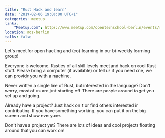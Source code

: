 ```yaml
---
title: "Rust Hack and Learn"
date: "2019-02-06 19:00:00 UTC+1"
categories: meetup
links:
    "Meetup.com": https://www.meetup.com/opentechschool-berlin/events/rjgkhqyzdbjb/
location: moz-berlin
talks: false
---
```


Let's meet for open hacking and (co)-learning in our bi-weekly learning group!

Everyone is welcome. Rusties of all skill levels meet and hack on cool Rust stuff. Please bring a computer (if available) or tell us if you need one, we can provide you with a machine.

Never written a single line of Rust, but interested in the language? Don't worry, most of us are just starting off. There are people around to get you set up and going.

Already have a project? Just hack on it or find others interested in contributing. If you have something working, you can put it on the big screen and show everyone.

Don't have a project yet? There are lots of ideas and cool projects floating around that you can work on!

